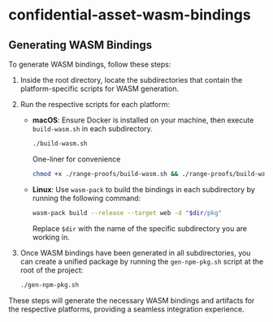 # confidential-asset-wasm-bindings

## Generating WASM Bindings

To generate WASM bindings, follow these steps:

1. Inside the root directory, locate the subdirectories that contain the platform-specific scripts for WASM
   generation.
2. Run the respective scripts for each platform:

    - **macOS**: Ensure Docker is installed on your machine, then execute `build-wasm.sh` in each subdirectory.
      ```bash
      ./build-wasm.sh
      ```

      One-liner for convenience
      ```bash
      chmod +x ./range-proofs/build-wasm.sh && ./range-proofs/build-wasm.sh && chmod +x ./pollard-kangaroo/build-wasm.sh && ./pollard-kangaroo/build-wasm.sh
      ```

    - **Linux**: Use `wasm-pack` to build the bindings in each subdirectory by running the following command:
      ```bash
      wasm-pack build --release --target web -d "$dir/pkg"
      ```

      Replace `$dir` with the name of the specific subdirectory you are working in.

3. Once WASM bindings have been generated in all subdirectories, you can create a unified package by running the
   `gen-npm-pkg.sh` script at the root of the project:
    ```bash
    ./gen-npm-pkg.sh
    ```

These steps will generate the necessary WASM bindings and artifacts for the respective platforms, providing a seamless
integration experience.
